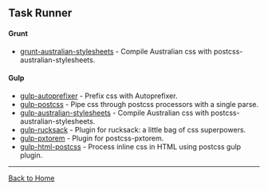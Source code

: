 ## Task Runner

#### Grunt

- [grunt-australian-stylesheets](https://github.com/stevemao/grunt-australian-stylesheets) - Compile Australian css with postcss-australian-stylesheets.

#### Gulp

- [gulp-autoprefixer](https://github.com/sindresorhus/gulp-autoprefixer) - Prefix css with Autoprefixer.
- [gulp-postcss](https://github.com/postcss/gulp-postcss) -  Pipe css through postcss processors with a single parse.
- [gulp-australian-stylesheets](https://github.com/stevemao/gulp-australian-stylesheets) - Compile Australian css with postcss-australian-stylesheets.
- [gulp-rucksack](https://github.com/seaneking/gulp-rucksack) - Plugin for rucksack: a little bag of css superpowers.
- [gulp-pxtorem](https://github.com/cuth/gulp-pxtorem) - Plugin for postcss-pxtorem.
- [gulp-html-postcss](https://github.com/StartPolymer/gulp-html-postcss) - Process inline css in HTML using postcss gulp plugin.

---
[Back to Home](https://github.com/jdrgomes/awesome-postcss)